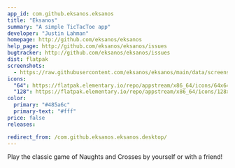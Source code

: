 ```yaml
---
app_id: com.github.eksanos.eksanos
title: "Eksanos"
summary: "A simple TicTacToe app"
developer: "Justin Lahman"
homepage: http://github.com/eksanos/eksanos
help_page: http://github.com/eksanos/eksanos/issues
bugtracker: http://github.com/eksanos/eksanos/issues
dist: flatpak
screenshots:
  - https://raw.githubusercontent.com/eksanos/eksanos/main/data/screenshots/eksanos_menu_banana.png
icons:
  "64": https://flatpak.elementary.io/repo/appstream/x86_64/icons/64x64/com.github.eksanos.eksanos.png
  "128": https://flatpak.elementary.io/repo/appstream/x86_64/icons/128x128/com.github.eksanos.eksanos.png
color:
  primary: "#485a6c"
  primary-text: "#fff"
price: false
releases:

redirect_from: /com.github.eksanos.eksanos.desktop/
---
```


<p>Play the classic game of Naughts and Crosses by yourself or with a friend!</p>